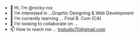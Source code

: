 - 👋 Hi, I’m @rocky-rox
- 👀 I’m interested in ...Graphic Designing & Web Development
- 🌱 I’m currently learning ... Final B. Com (CA)
- 💞️ I’m looking to collaborate on ...
- 📫 How to reach me ... tnstudio70@gmail.com

<!---
rocky-rox/rocky-rox is a ✨ special ✨ repository because its `README.md` (this file) appears on your GitHub profile.
You can click the Preview link to take a look at your changes.
--->
